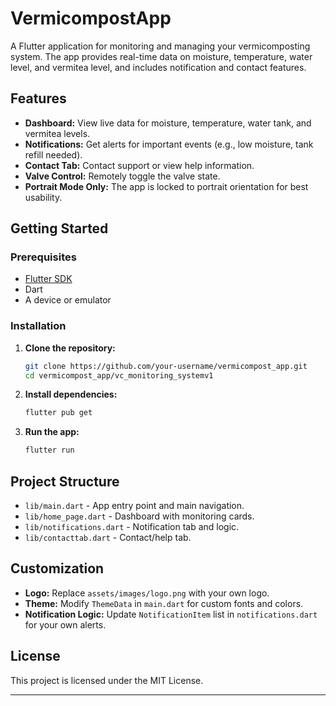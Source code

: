 # VermicompostApp

A Flutter application for monitoring and managing your vermicomposting system. The app provides real-time data on moisture, temperature, water level, and vermitea level, and includes notification and contact features.

## Features

- **Dashboard:** View live data for moisture, temperature, water tank, and vermitea levels.
- **Notifications:** Get alerts for important events (e.g., low moisture, tank refill needed).
- **Contact Tab:** Contact support or view help information.
- **Valve Control:** Remotely toggle the valve state.
- **Portrait Mode Only:** The app is locked to portrait orientation for best usability.

## Getting Started

### Prerequisites

- [Flutter SDK](https://flutter.dev/docs/get-started/install)
- Dart
- A device or emulator

### Installation

1. **Clone the repository:**
   ```sh
   git clone https://github.com/your-username/vermicompost_app.git
   cd vermicompost_app/vc_monitoring_systemv1
   ```

2. **Install dependencies:**
   ```sh
   flutter pub get
   ```

3. **Run the app:**
   ```sh
   flutter run
   ```

## Project Structure

- `lib/main.dart` - App entry point and main navigation.
- `lib/home_page.dart` - Dashboard with monitoring cards.
- `lib/notifications.dart` - Notification tab and logic.
- `lib/contacttab.dart` - Contact/help tab.

## Customization

- **Logo:** Replace `assets/images/logo.png` with your own logo.
- **Theme:** Modify `ThemeData` in `main.dart` for custom fonts and colors.
- **Notification Logic:** Update `NotificationItem` list in `notifications.dart` for your own alerts.

## License

This project is licensed under the MIT License.

---
